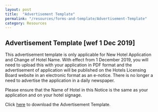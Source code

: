 ```yaml
---
layout: post
title:  "Advertisement Template"
permalink: "/resources/forms-and-template/Advertisement-Template"
category: Resources
---
```


Advertisement Template [wef 1 Dec 2019] 
---
 
This advertisement template is only applicable for New Hotel Application and Change of Hotel Name. With effect from 1 December 2019, you will need to upload this with your application in PDF format and the advertisement of application will be published on the Hotels Licensing Board website in an electronic format as an e-notice. There is no longer a need to advertise the application in a daily newspaper. 

Please ensure that the Name of Hotel in this Notice is the same as your application and on your hotel signage. 

Click [here](files/resources/forms-and-templates/advertisement-template.doc) to download the Advertisement Template. 
